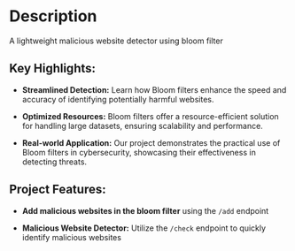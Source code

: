 # Description
A lightweight malicious website detector using bloom filter

## Key Highlights:

- **Streamlined Detection:** Learn how Bloom filters enhance the speed and accuracy of identifying potentially harmful websites.

- **Optimized Resources:** Bloom filters offer a resource-efficient solution for handling large datasets, ensuring scalability and performance.

- **Real-world Application:** Our project demonstrates the practical use of Bloom filters in cybersecurity, showcasing their effectiveness in detecting threats.

## Project Features:

- **Add malicious websites in the bloom filter** using the `/add` endpoint

- **Malicious Website Detector:** Utilize the `/check` endpoint to quickly identify malicious websites
